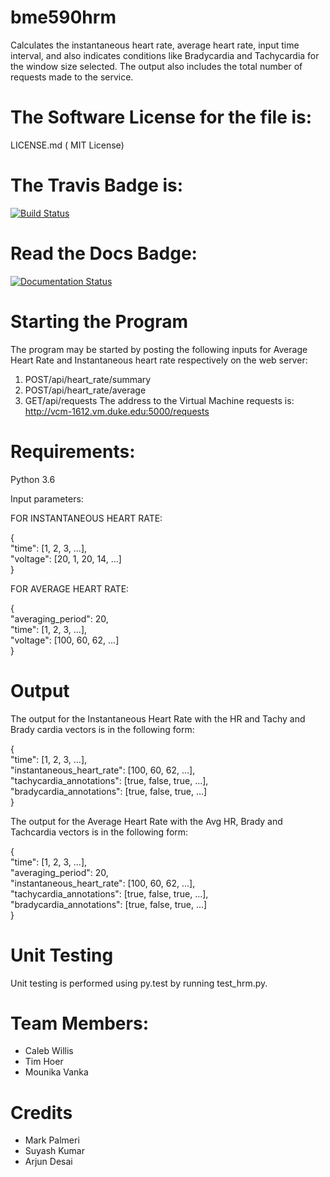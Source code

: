 # bme590hrm 
Calculates the instantaneous heart rate, average heart rate, input time interval, and also indicates conditions like Bradycardia and Tachycardia for the window size selected.
The output also includes the total number of requests made to the service.


The Software License for the file is:
=========
LICENSE.md ( MIT License)

The Travis Badge is:
=========
[![Build Status](https://travis-ci.org/MounikaVanka/bme590hrm.svg?branch=master)](https://travis-ci.org/MounikaVanka/bme590hrm)

Read the Docs Badge:
=========
<a href='http://bmehrmproject.readthedocs.io/en/latest/?badge=latest'>
    <img src='https://readthedocs.org/projects/bmehrmproject/badge/?version=latest' alt='Documentation Status' />
</a>   


Starting the Program
=========
The program may be started by posting the following inputs for Average Heart Rate and Instantaneous heart rate respectively on the web server:
1. POST/api/heart_rate/summary
2. POST/api/heart_rate/average
3. GET/api/requests
The address to the Virtual Machine requests is:
http://vcm-1612.vm.duke.edu:5000/requests


Requirements:
=========
Python 3.6

Input parameters:

FOR INSTANTANEOUS HEART RATE: 

{ <br />
    "time": [1, 2, 3, ...],      
    "voltage": [20, 1, 20, 14, ...]  
} 

FOR AVERAGE HEART RATE: 

{ <br />
    "averaging_period": 20, <br />
    "time": [1, 2, 3, ...], <br />
    "voltage": [100, 60, 62, ...]  <br />
} <br />
  


Output
=========
The output for the Instantaneous Heart Rate with the HR and Tachy and Brady cardia vectors is in the following form:

{ <br />
    "time": [1, 2, 3, ...], <br />
    "instantaneous_heart_rate": [100, 60, 62, ...], <br />
    "tachycardia_annotations": [true, false, true, ...], <br />
    "bradycardia_annotations": [true, false, true, ...] <br />
} <br />

The output for the Average Heart Rate with the Avg HR, Brady and Tachcardia vectors is in the following form:

{ <br />
    "time": [1, 2, 3, ...], <br />
    "averaging_period": 20, <br />
    "instantaneous_heart_rate": [100, 60, 62, ...], <br />
    "tachycardia_annotations": [true, false, true, ...], <br />
    "bradycardia_annotations": [true, false, true, ...] <br />
} <br />



Unit Testing
=========
Unit testing is performed using py.test by running test_hrm.py.

Team Members:
======
+ Caleb Willis
+ Tim Hoer
+ Mounika Vanka


Credits
=======
* Mark Palmeri
* Suyash Kumar
* Arjun Desai


